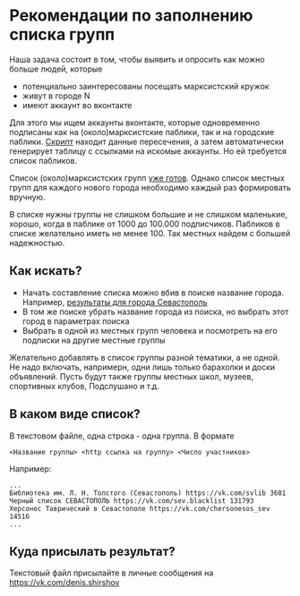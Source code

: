 # Рекомендации по заполнению списка групп

Наша задача состоит в том, чтобы выявить и опросить как можно больше людей, которые
- потенциально заинтересованы посещать марксистский кружок
- живут в городе N
- имеют аккаунт во вконтакте

Для этого мы ищем аккаунты вконтакте, которые одновременно подписаны как на (около)марксистские паблики, так и на городские паблики. [Скрипт](cmd/search_users_by_intersection.rkt) находит данные пересечения, а затем автоматически генерирует таблицу с ссылками на искомые аккаунты. Но ей требуется список пабликов.

Список (около)марксистских групп [уже готов](https://github.com/prozion/red-kgr/blob/main/sn.tree). Однако список местных групп для каждого нового города необходимо каждый раз формировать вручную.

В списке нужны группы не слишком большие и не слишком маленькие, хорошо, когда в паблике от 1000 до 100.000 подписчиков. Пабликов в списке желательно иметь не менее 100. Так местных найдем с большей надежностью.

## Как искать?

* Начать составление списка можно вбив в поиске название города. Например, [результаты для города Севастополь](https://vk.com/groups?act=catalog&c[per_page]=40&c[q]=Севастополь&c[section]=communities&c[sort]=6)
* В том же поиске убрать название города из поиска, но выбрать этот город в параметрах поиска
* Выбрать в одной из местных групп человека и посмотреть на его подписки на другие местные группы

Желательно добавлять в список группы разной тематики, а не одной. Не надо включать, напримерн, одни лишь только барахолки и доски объявлений. Пусть будут также группы местных школ, музеев, спортивных клубов, Подслушано и т.д.

## В каком виде список?

В текстовом файле, одна строка - одна группа. В формате

`<Название группы> <http ссылка на группу> <Число участников>`

Например:

```
...
Библиотека им. Л. Н. Толстого (Севастополь) https://vk.com/svlib 3681
Черный список СЕВАСТОПОЛЬ https://vk.com/sev.blacklist 131793
Херсонес Таврический в Севастополе https://vk.com/chersonesos_sev 14516
...
```

## Куда присылать результат?

Текстовый файл присылайте в личные сообщения на https://vk.com/denis.shirshov
